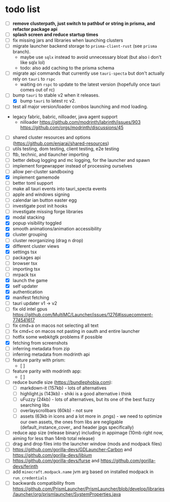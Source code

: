 # todo list

- [ ] **remove clusterpath, just switch to pathbuf or string in prisma, and refactor package api**
- [ ] **splash screen and reduce startup times**
- [ ] fix missing jars and libraries when launching clusters
- [ ] migrate launcher backend storage to `prisma-client-rust` (see `prisma` branch).
	- maybe use `sqlx` instead to avoid unnecessary bloat (but also i don't like sqlx lol)
	- todo: also add caching  to the prisma schema
- [ ] migrate api commands that currently use `tauri-specta` but don't actually rely on `tauri` to `rspc`
	- waiting on `rspc` to update to the latest version (hopefully once tauri comes out of rc)
- [ ] bump `tauri` to stable v2 when it releases.
	- [x] bump `tauri` to latest rc v2.
- [ ] test all major version/loader combos launching and mod loading.
- legacy fabric, babric, nilloader, java agent support
	- nilloader <https://github.com/modrinth/labrinth/issues/903> <https://github.com/orgs/modrinth/discussions/45>
- [ ] shared cluster resources and options (<https://github.com/enjarai/shared-resources>)
- [ ] utils testing, dom testing, client testing, e2e testing
- [ ] ftb, technic, and tlauncher importing
- [ ] better debug logging and mc logging, for the launcher and spawn
- [ ] implement forgewrapper instead of processing ourselves
- [ ] allow per-cluster sandboxing
- [x] implement gamemode
- [ ] better toml support
- [ ] make all tauri events into tauri_specta events
- [ ] apple and windows signing
- [ ] calendar ian button easter egg
- [ ] investigate post init hooks
- [ ] investigate missing forge libraries
- [x] modal stacking
- [x] popup visibility toggled
- [x] smooth animations/animation accessibility
- [x] cluster grouping
- [ ] cluster reorganizing (drag n drop)
- [x] different cluster views
- [x] settings tsx
- [ ] packages api
- [ ] browser tsx
- [ ] importing tsx
- [ ] mrpack tsx
- [x] launch the game
- [x] self updater
- [x] authentication
- [x] manifest fetching
- [ ] tauri updater v1 -> v2
- [ ] fix old intel gpus <https://github.com/MultiMC/Launcher/issues/1276#issuecomment-774541617>
- [ ] fix cmd+a on macos not selecting all text
- [ ] fix cmd+c on macos not pasting in oauth and entire launcher
- [ ] hotfix some webkitgtk problems if possible
- [x] fetching from screenshots
- [ ] inferring metadata from zip
- [ ] inferring metadata from modrinth api
- [ ] feature parity with prism:
	- [ ]
- [ ] feature parity with modrinth app:
	- [ ]
- [ ] reduce bundle size (<https://bundlephobia.com>):
	- [ ] markdown-it (157kb) - lots of alternatives
	- [ ] highlight.js (143kb) - shiki is a good alternative i think
	- [ ] uFuzzy (24kb) - lots of alternatives, but its one of the best fuzzy searching libs
	- [ ] overlayscrollbars (60kb) - not sure
	- [ ] assets (63kb in icons and a lot more in .pngs) - we need to optimize our own assets, the ones from libs are negligable (default_instance_cover_ and header jpgs specifically)
- [ ] reduce app size (release binary) including in appimage (10mb right now, aiming for less than 14mb total release)
- [ ] drag and drop files into the launcher window (mods and modpack files)
- [ ] <https://github.com/gorilla-devs/GDLauncher-Carbon> and <https://github.com/gorilla-devs/libium>
- [ ] <https://github.com/gorilla-devs/furse> and <https://github.com/gorilla-devs/ferinth>
- [ ] add `minecraft.modpack.name` jvm arg based on installed modpack in `run_credentials`
- [ ] backwards compatibility from <https://github.com/PrismLauncher/PrismLauncher/blob/develop/libraries/launcher/org/prismlauncher/SystemProperties.java>
